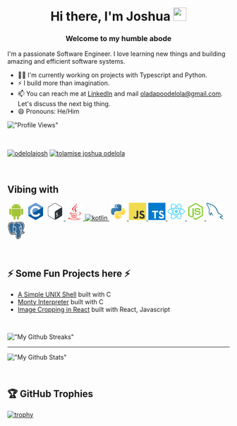 <h1 align="center">Hi there, I'm Joshua <img src="https://media.giphy.com/media/hvRJCLFzcasrR4ia7z/giphy.gif" width="30px" height="30px"></h1>
<h3 align="center">Welcome to my humble abode</h3>

I'm a passionate Software Engineer. I love learning new things and building amazing and efficient software systems.

- 👨‍💻 I'm currently working on projects with Typescript and Python.
- ⚡ I build more than imagination.
- 📫 You can reach me at [LinkedIn](https://www.linkedin.com/in/joshua-odelola/) and mail [oladapoodelola@gmail.com](mailto:oladapoodelola@gmail.com). Let's discuss the next big thing.
- 😄 Pronouns: He/Him

!["Profile Views"](https://komarev.com/ghpvc/?username=odelolajosh&label=Profile%20views&color=0e75b6&style=flat "Profile Views")

<br>

<p align="left">
<a href="https://twitter.com/odelolajosh" target="blank"><img align="center" src="https://raw.githubusercontent.com/rahuldkjain/github-profile-readme-generator/master/src/images/icons/Social/twitter.svg" alt="odelolajosh" height="30" width="40" /></a>
<a href="https://linkedin.com/in/tolamise joshua odelola" target="blank"><img align="center" src="https://raw.githubusercontent.com/rahuldkjain/github-profile-readme-generator/master/src/images/icons/Social/linked-in-alt.svg" alt="tolamise joshua odelola" height="30" width="40" /></a>
</p>

<br>

## Vibing with
<p align="left">
<a href="https://developer.android.com" target="_blank" rel="noreferrer"><img src="https://raw.githubusercontent.com/devicons/devicon/master/icons/android/android-original.svg" alt="android" width="40" height="40"/></a>
<a href="https://en.wikipedia.org/wiki/C_(programming_language)" target="_blank" rel="noreferrer"><img src="https://raw.githubusercontent.com/devicons/devicon/d00d0969292a6569d45b06d3f350f463a0107b0d/icons/c/c-original.svg" alt="c" width="40" height="40"/></a>
<a href="https://savannah.gnu.org/projects/bash/" target="_blank" rel="noreferrer"> <img src="https://raw.githubusercontent.com/devicons/devicon/d00d0969292a6569d45b06d3f350f463a0107b0d/icons/bash/bash-original.svg" alt="bash" width="40" height="40"/> </a>
<a href="https://www.java.com" target="_blank" rel="noreferrer"> <img src="https://raw.githubusercontent.com/devicons/devicon/master/icons/java/java-plain.svg" alt="java" width="40" height="40"/> </a>
<a href="https://kotlinlang.org" target="_blank" rel="noreferrer"> <img src="https://www.vectorlogo.zone/logos/kotlinlang/kotlinlang-icon.svg" alt="kotlin" width="40" height="40"/> </a>
<a href="https://www.python.org" target="_blank" rel="noreferrer"> <img src="https://raw.githubusercontent.com/devicons/devicon/master/icons/python/python-original.svg" alt="python" width="40" height="40"/> </a>
<a href="https://developer.mozilla.org/en-US/docs/Web/JavaScript" target="_blank" rel="noreferrer"> <img src="https://raw.githubusercontent.com/devicons/devicon/master/icons/javascript/javascript-original.svg" alt="javascript" width="40" height="40"/> </a>
<a href="https://www.typescriptlang.org/" target="_blank" rel="noreferrer"> <img src="https://raw.githubusercontent.com/devicons/devicon/master/icons/typescript/typescript-original.svg" alt="typescript" width="40" height="40"/> </a>
<a href="https://reactjs.org/" target="_blank" rel="noreferrer"> <img src="https://raw.githubusercontent.com/devicons/devicon/master/icons/react/react-original.svg" alt="react" width="40" height="40"/> </a>
<a href="https://nodejs.org" target="_blank" rel="noreferrer"> <img src="https://raw.githubusercontent.com/devicons/devicon/master/icons/nodejs/nodejs-original.svg" alt="nodejs" width="40" height="40"/> </a>
<a href="https://www.mysql.com/" target="_blank" rel="noreferrer"> <img src="https://raw.githubusercontent.com/devicons/devicon/master/icons/mysql/mysql-original.svg" alt="mysql" width="40" height="40"/> </a>
<a href="https://www.postgresql.org" target="_blank" rel="noreferrer"> <img src="https://raw.githubusercontent.com/devicons/devicon/master/icons/postgresql/postgresql-original.svg" alt="postgresql" width="40" height="40"/> </a>
</p>

<br>

## ⚡ Some Fun Projects here ⚡
- [A Simple UNIX Shell](https://github.com/odelolajosh/simple_shell) built with C
- [Monty Interpreter](https://github.com/odelolajosh/monty) built with C
- [Image Cropping in React](https://github.com/odelolajosh/Image-Crop-In-React) built with React, Javascript

<br>

!["My Github Streaks"](https://github-readme-streak-stats.herokuapp.com?user=odelolajosh&theme=darcula&hide_border=true&background=FFFFFF00 "My Github Streaks")

***

!["My Github Stats"](https://github-readme-stats.vercel.app/api?username=odelolajosh&show_icons=true&count_private=true&theme=darcula&hide_border=true&hide=issues,contribs&bg_color=00000000 "My Github Stats")

<br>

## 🏆 GitHub Trophies
[![trophy](https://github-profile-trophy.vercel.app/?username=odelolajosh&theme=onedark&margin-w=15&margin-h=15)](https://github-profile-trophy.vercel.app/?username=odelolajosh&theme=onedark&margin-w=15&margin-h=15)
